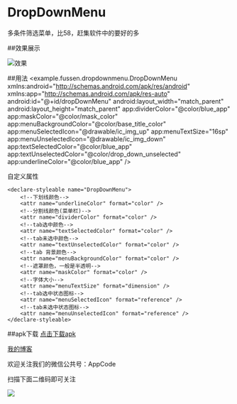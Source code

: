 # DropDownMenu

多条件筛选菜单，比58，赶集软件中的要好的多

##效果展示


![效果](http://ww4.sinaimg.cn/large/801b780agw1f7dwxiy2nxg208w0fte81.gif)

##用法
     <example.fussen.dropdownmenu.DropDownMenu xmlns:android="http://schemas.android.com/apk/res/android"
        xmlns:app="http://schemas.android.com/apk/res-auto"
        android:id="@+id/dropDownMenu"
        android:layout_width="match_parent"
        android:layout_height="match_parent"
        app:dividerColor="@color/blue_app"
        app:maskColor="@color/mask_color"
        app:menuBackgroundColor="@color/base_title_color"
        app:menuSelectedIcon="@drawable/ic_img_up"
        app:menuTextSize="16sp"
        app:menuUnselectedIcon="@drawable/ic_img_down"
        app:textSelectedColor="@color/blue_app"
        app:textUnselectedColor="@color/drop_down_unselected"
        app:underlineColor="@color/blue_app" />

自定义属性

    <declare-styleable name="DropDownMenu">
        <!--下划线颜色-->
        <attr name="underlineColor" format="color" />
        <!--分割线颜色(菜单栏)-->
        <attr name="dividerColor" format="color" />
        <!--tab选中颜色-->
        <attr name="textSelectedColor" format="color" />
        <!--tab未选中颜色-->
        <attr name="textUnselectedColor" format="color" />
        <!--tab 背景颜色-->
        <attr name="menuBackgroundColor" format="color" />
        <!--遮罩颜色，一般是半透明-->
        <attr name="maskColor" format="color" />
        <!--字体大小-->
        <attr name="menuTextSize" format="dimension" />
        <!--tab选中状态图标-->
        <attr name="menuSelectedIcon" format="reference" />
        <!--tab未选中状态图标-->
        <attr name="menuUnselectedIcon" format="reference" />
    </declare-styleable>

##apk下载
[点击下载apk](http://download.csdn.net/download/fussenyu/9619097)

[我的博客](http://blog.csdn.net/fussenyu)

欢迎关注我们的微信公共号：AppCode

扫描下面二维码即可关注

![](http://ww1.sinaimg.cn/large/65e4f1e6gw1f9btkbltksj2076076aaj.jpg)
